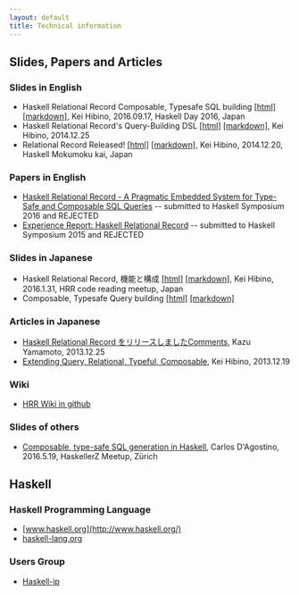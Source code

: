 ```yaml
---
layout: default
title: Technical information
---
```


## Slides, Papers and Articles

### Slides in English

- Haskell Relational Record Composable, Typesafe SQL building [[html]](https://htmlpreview.github.io/?https://github.com/khibino/haskell-relational-record/blob/master/doc/slide/Haskell-Day-201609/HRR.html) [[markdown]](https://github.com/khibino/haskell-relational-record/blob/master/doc/slide/Haskell-Day-201609/HRR.md), Kei Hibino, 2016.09.17, Haskell Day 2016, Japan
- Haskell Relational Record's Query-Building DSL [[html]](https://htmlpreview.github.io/?https://github.com/khibino/haskell-relational-record/blob/master/doc/slide/tsukuba-201412/DSL.html) [[markdown]](https://github.com/khibino/haskell-relational-record/blob/master/doc/slide/tsukuba-201412/DSL.md), Kei Hibino, 2014.12.25
- Relational Record Released! [[html]](https://htmlpreview.github.io/?https://github.com/khibino/haskell-relational-record/blob/master/doc/slide/haskell-hackathon-201412/HRR.html) [[markdown]](https://github.com/khibino/haskell-relational-record/blob/master/doc/slide/haskell-hackathon-201412/HRR.md), Kei Hibino, 2014.12.20, Haskell Mokumoku kai, Japan

### Papers in English

- [Haskell Relational Record - A Pragmatic Embedded System for Type-Safe and Composable SQL Queries](pdf/hrr-haskell-sympo2016-rejected.pdf) -- submitted to Haskell Symposium 2016 and REJECTED
- [Experience Report: Haskell Relational Record](pdf/hrr-haskell-sympo2015-rejected.pdf) -- submitted to Haskell Symposium 2015 and REJECTED

### Slides in Japanese

- Haskell Relational Record, 機能と構成 [[html]](https://htmlpreview.github.io/?https://github.com/khibino/haskell-relational-record/blob/master/doc/slide/code-reading-201601/SourceTreeJ.html) [[markdown]](https://github.com/khibino/haskell-relational-record/blob/master/doc/slide/code-reading-201601/SourceTreeJ.md), Kei Hibino, 2016.1.31, HRR code reading meetup, Japan
- Composable, Typesafe Query building [[html]](https://htmlpreview.github.io/?https://github.com/khibino/haskell-relational-record/blob/master/doc/slide/PostgreSQL-Unconference-201512/Query.html) [[markdown]](https://github.com/khibino/haskell-relational-record/blob/master/doc/slide/PostgreSQL-Unconference-201512/Query.md)

### Articles in Japanese

- [Haskell Relational Record をリリースしましたComments](http://d.hatena.ne.jp/kazu-yamamoto/20141225/1419490692), Kazu Yamamoto, 2013.12.25
- [Extending Query, Relational, Typeful, Composable](http://khibino.hatenadiary.jp/entry/20131219/1387423818), Kei Hibino, 2013.12.19

### Wiki

- [HRR Wiki in github](https://github.com/khibino/haskell-relational-record/wiki)

### Slides of others

- [Composable, type-safe SQL generation in Haskell](https://github.com/charlydagos/haskell-sql-edsl-demo/blob/master/slides/presentation.md), Carlos D'Agostino, 2016.5.19, HaskellerZ Meetup, Zürich

## Haskell

### Haskell Programming Language

- [www.haskell.org](http://www.haskell.org/)
- [haskell-lang.org](http://haskell-lang.org/)

### Users Group

- [Haskell-jp](https://haskell.jp)
